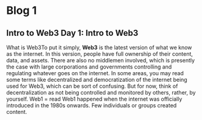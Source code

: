 
# Blog 1

## Intro to Web3 Day 1: Intro to Web3

What is Web3To put it simply, **Web3** is the latest version of what we know as the internet. In this version, people have full ownership of their content, data, and assets. There are also no middlemen involved, which is presently the case with large corporations and governments controlling and regulating whatever goes on the internet. In some areas, you may read some terms like decentralized and democratization of the internet being used for Web3, which can be sort of confusing. But for now, think of decentralization as not being controlled and monitored by others, rather, by yourself. Web1 = read  Web1 happened when the internet was officially introduced in the 1980s onwards. Few individuals or groups created content.
